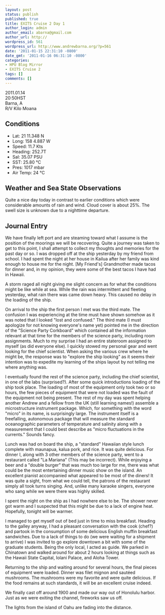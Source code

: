 ```yaml
---
layout: post
status: publish
published: true
title: EXITS Cruise 2 Day 1
author_login: admin
author_email: abarna@gmail.com
author_url: http://
wordpress_id: 561
wordpress_url: http://www.andrewbarna.org/?p=561
date: '2011-01-15 22:31:10 -0800'
date_gmt: '2011-01-16 06:31:10 -0800'
categories:
- HPU Blog Mirror
- EXITS Cruise 2
tags: []
comments: []
---
```

2011.01.14\
20:50HST\
Barna, A\
R/V Kilo Moana

## Conditions
* Lat: 21 11.348 N
* Long: 158 4.887 W
* Speed: 11.7 Kts
* Heading: 252.7T
* Sal: 35.07 PSU
* SST: 25.80 &deg;C
* Pres: 1017 mbar
* Air Temp: 24 &deg;C

## Weather and Sea State Observations
Quite a nice day today in contrast to earlier conditions which were considerable amounts of rain and wind. Cloud cover is about 25%. The swell size is unknown due to a nighttime departure.

## Journal Entry
We have finally left port and are steaming toward what I assume is the position of the moorings we will be recovering. Quite a journey was taken to get to this point, I shall attempt to collect my thoughts and memories for the past day or so. I was dropped off at the ship yesterday by my friend from school. I had spent the night at her house in Kailua after her family was kind enough to house me for the night. [My Friend's] Grandmother made tacos for dinner and, in my opinion, they were some of the best tacos I have had in Hawaii.

A storm raged all night giving me slight concern as for what the conditions might be like while at sea. While the rain was intermittent and fleeting yesterday, what rain there was came down heavy. This caused no delay in the loading of the ship.

On arrival to the ship the first person I met was the third mate. The confusion I was experiencing at the time must have shown somehow as it was noted that I looked "lost and confused." The third mate (I must apologize for not knowing everyone's name yet) pointed me in the direction of the "Science Party Corkboard" which contained all the information relevant at that time for the members of the science party, including room assignments. Much to my surprise I had an entire stateroom assigned to myself (as did everyone else). I quickly stowed my personal gear and went looking for the chief scientist. When asking the various crew where he might be, the response was to "explore the ship looking" as it seems their intention was to expedite my learning of the ships layout by not telling me where anything was.

I eventually found the rest of the science party, including the chief scientist, in one of the labs (surprised?). After some quick introductions loading of the ship took place. The loading of most of the equipment only took two or so hours, the few pieces of equipment that were not loaded was the fault of the equipment not being present. The rest of my day was spent helping another Andrew and a fellow from the UK (still learning names!) assemble a microstructure instrument package. Which, for something with the word "micro" in its name, is surprisingly large. The instrument itself is a freefalling, autonomous package that will measure the standard oceanographic parameters of temperature and salinity along with a measurement that I could best describe as "micro fluctuations in the currents." Sounds fancy.

Lunch was had on board the ship, a "standard" Hawaiian style lunch complete with maunapua, kalua pork, and rice. It was quite delicious. For dinner I, along with 3 other members of the science party, went to a restaurant called "La Mariana" (This may be incorrect). While enjoying a beer and a "double burger" that was much too large for me, there was what could be the most entertaining dinner music show on the island. An excellent pianist accompanied what appeared to be most of the diners! It was quite a sight, from what we could tell, the patrons of the restaurant simply all took turns singing. And, unlike many karaoke singers, everyone who sang while we were there was highly skilled.

I spent the night on the ship as I had nowhere else to be. The shower never got warm and I suspected that this might be due to a lack of engine heat. Hopefully, tonight will be warmer.

I managed to get myself out of bed just in time to miss breakfast. Heading to the galley anyway, I had a pleasant conversation with the cook (chef?) and partook in the consumption of some delicious English muffin breakfast sandwiches. Due to a lack of things to do (we were waiting for a shipment to arrive) I was invited to go explore downtown a bit with some of the graduate students. Being the only local, I acted as guide. We parked in Chinatown and walked around for about 2 hours looking at things such as the Hawaii State Capital, Iolani Palace, and Aloha Tower.

Returning to the ship and waiting around for several hours, the final pieces of equipment were loaded. Dinner was filet mignon and sautéed mushrooms. The mushrooms were my favorite and were quite delicious. If the food remains at such standards, it will be an excellent cruise indeed.

We finally cast off around 1900 and made our way out of Honolulu harbor. Just as we were exiting the channel, fireworks saw us off.

The lights from the island of Oahu are fading into the distance.

